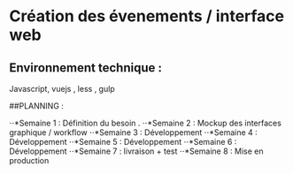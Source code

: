 #  Création des évenements / interface web

## Environnement technique :
Javascript, vuejs , less , gulp

##PLANNING :

⋅⋅*Semaine 1 : Définition du besoin .
⋅⋅*Semaine 2 : Mockup des interfaces graphique / workflow
⋅⋅*Semaine 3 : Développement
⋅⋅*Semaine 4 : Développement
⋅⋅*Semaine 5 : Développement
⋅⋅*Semaine 6 : Développement
⋅⋅*Semaine 7 : livraison + test
⋅⋅*Semaine 8 : Mise en production
